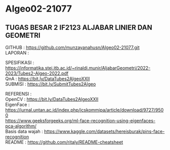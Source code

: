 # Algeo02-21077
## TUGAS BESAR 2 IF2123 ALJABAR LINIER DAN GEOMETRI


GITHUB      : https://github.com/munzayanahusn/Algeo02-21077.git
<br>
LAPORAN     : 

SPESIFIKASI : https://informatika.stei.itb.ac.id/~rinaldi.munir/AljabarGeometri/2022-2023/Tubes2-Algeo-2022.pdf
<br>
QnA         : https://bit.ly/DataTubes2AlgeoXXII
<br>
SUBMISI     : https://bit.ly/SubmitTubes2Algeo
<br>

REFERENSI : <br>
OpenCV            : https://bit.ly/DataTubes2AlgeoXXII <br>
EigenFace         : https://jurnal.untan.ac.id/index.php/jcskommipa/article/download/9727/9500 <br>
                    https://www.geeksforgeeks.org/ml-face-recognition-using-eigenfaces-pca-algorithm/ <br>
Basis data wajah  : https://www.kaggle.com/datasets/hereisburak/pins-face-recognition <br>
README            : https://github.com/ritaly/README-cheatsheet <br>
